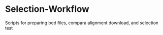 # Selection-Workflow
Scripts for preparing bed files, compara alignment download, and selection test
